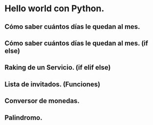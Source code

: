 # Hello world con Python.

## Cómo saber cuántos días le quedan al mes.

## Cómo saber cuántos días le quedan al mes. (if else)

## Raking de un Servicio. (if elif else)

## Lista de invitados. (Funciones)

## Conversor de monedas.

## Palindromo.
